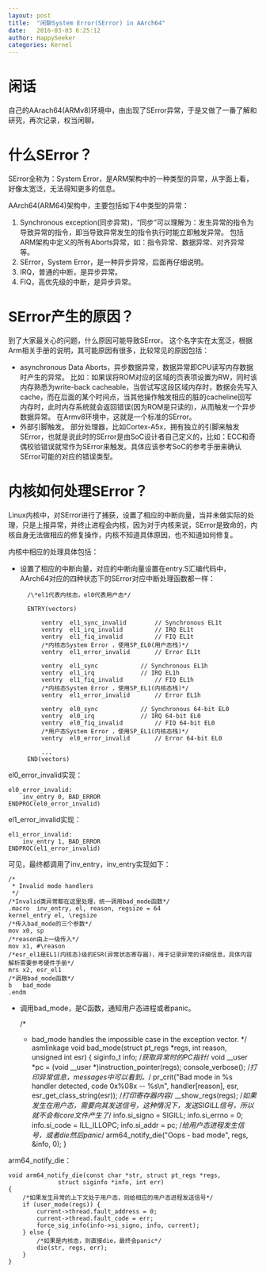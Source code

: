 ```yaml
---
layout: post
title:  "闲聊System Error(SError) in AArch64"
date:   2016-03-03 6:25:12
author: HappySeeker
categories: Kernel
---
```


# 闲话

自己的AArach64(ARMv8)环境中，由出现了SError异常，于是又做了一番了解和研究，再次记录，权当闲聊。

# 什么SError？

SError全称为：System Error，是ARM架构中的一种类型的异常，从字面上看，好像太宽泛，无法得知更多的信息。

AArch64(ARM64)架构中，主要包括如下4中类型的异常：

1. Synchronous exception(同步异常)，“同步”可以理解为：发生异常的指令为导致异常的指令，即当导致异常发生的指令执行时能立即触发异常。 包括ARM架构中定义的所有Aborts异常，如：指令异常、数据异常、对齐异常等。
2. SError，System Error，是一种异步异常，后面再仔细说明。
3. IRQ，普通的中断，是异步异常。
4. FIQ，高优先级的中断，是异步异常。

# SError产生的原因？

到了大家最关心的问题，什么原因可能导致SError。 这个名字实在太宽泛，根据Arm相关手册的说明，其可能原因有很多，比较常见的原因包括：

- asynchronous Data Aborts，异步数据异常，数据异常即CPU读写内存数据时产生的异常。 比如：如果误将ROM对应的区域的页表项设置为RW，同时该内存熟悉为write-back cacheable，当尝试写这段区域内存时，数据会先写入cache，而在后面的某个时间点，当其他操作触发相应的脏的cacheline回写内存时，此时内存系统就会返回错误(因为ROM是只读的)，从而触发一个异步数据异常。 在Armv8环境中，这就是一个标准的SError。
- 外部引脚触发。 部分处理器，比如Cortex-A5x，拥有独立的引脚来触发SError，也就是说此时的SError是由SoC设计者自己定义的，比如：ECC和奇偶校验错误就常作为SError来触发。具体应该参考SoC的参考手册来确认SError可能的对应的错误类型。


# 内核如何处理SError？

Linux内核中，对SError进行了捕获，设置了相应的中断向量，当并未做实际的处理，只是上报异常，并终止进程会内核，因为对于内核来说，SError是致命的，内核自身无法做相应的修复操作，内核不知道具体原因，也不知道如何修复。

内核中相应的处理具体包括：

- 设置了相应的中断向量，对应的中断向量设置在entry.S汇编代码中，AArch64对应的四种状态下的SError对应中断处理函数都一样：

		/\*el1代表内核态，el0代表用户态*/
	
		ENTRY(vectors)
	
			ventry	el1_sync_invalid		// Synchronous EL1t 
			ventry	el1_irq_invalid			// IRQ EL1t
			ventry	el1_fiq_invalid			// FIQ EL1t
			/*内核态System Error ，使用SP_EL0(用户态栈)*/
			ventry	el1_error_invalid		// Error EL1t
		
			ventry	el1_sync			// Synchronous EL1h
			ventry	el1_irq				// IRQ EL1h
			ventry	el1_fiq_invalid			// FIQ EL1h
			/*内核态System Error ，使用SP_EL1(内核态栈)*/
			ventry	el1_error_invalid		// Error EL1h
		
			ventry	el0_sync			// Synchronous 64-bit EL0
			ventry	el0_irq				// IRQ 64-bit EL0
			ventry	el0_fiq_invalid			// FIQ 64-bit EL0
			/*用户态System Error ，使用SP_EL1(内核态栈)*/
			ventry	el0_error_invalid		// Error 64-bit EL0	
		
			...
		END(vectors)

el0\_error_invalid实现：

	el0_error_invalid:
		inv_entry 0, BAD_ERROR
	ENDPROC(el0_error_invalid)

el1\_error_invalid实现：

	el1_error_invalid:
		inv_entry 1, BAD_ERROR
	ENDPROC(el1_error_invalid)

可见，最终都调用了inv_entry，inv_entry实现如下：

	/*
	 * Invalid mode handlers
	 */
 	/*Invalid类异常都在这里处理，统一调用bad_mode函数*/
	.macro	inv_entry, el, reason, regsize = 64
	kernel_entry el, \regsize
	/*传入bad_mode的三个参数*/
	mov	x0, sp
	/*reason由上一级传入*/
	mov	x1, #\reason
	/*esr_el1是EL1(内核态)级的ESR(异常状态寄存器)，用于记录异常的详细信息，具体内容解析需要参考硬件手册*/
	mrs	x2, esr_el1
	/*调用bad_mode函数*/
	b	bad_mode
	.endm


- 调用bad_mode，是C函数，通知用户态进程或者panic。

	/*
	 * bad_mode handles the impossible case in the exception vector.
	 */
	asmlinkage void bad_mode(struct pt_regs *regs, int reason, unsigned int esr)
	{
		siginfo_t info;
		/*获取异常时的PC指针*/
		void __user *pc = (void __user *)instruction_pointer(regs);
		console_verbose();
		/*打印异常信息，messages中可以看到。*/
		pr_crit("Bad mode in %s handler detected, code 0x%08x -- %s\n",
			handler[reason], esr, esr_get_class_string(esr));
		/*打印寄存器内容*/
		__show_regs(regs);
		/*如果发生在用户态，需要向其发送信号，这种情况下，发送SIGILL信号，所以就不会有core文件产生了*/
		info.si_signo = SIGILL;
		info.si_errno = 0;
		info.si_code  = ILL_ILLOPC;
		info.si_addr  = pc;
		/*给用户态进程发生信号，或者die然后panic*/
		arm64_notify_die("Oops - bad mode", regs, &info, 0);
	}


arm64\_notify_die：

	void arm64_notify_die(const char *str, struct pt_regs *regs,
			      struct siginfo *info, int err)
	{
		/*如果发生异常的上下文处于用户态，则给相应的用户态进程发送信号*/
		if (user_mode(regs)) {
			current->thread.fault_address = 0;
			current->thread.fault_code = err;
			force_sig_info(info->si_signo, info, current);
		} else {
			/*如果是内核态，则直接die，最终会panic*/
			die(str, regs, err);
		}
	}
